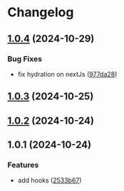 # Changelog

## [1.0.4](https://github.com/solehudin5699/useStateQueryParams/compare/v1.0.3...v1.0.4) (2024-10-29)


### Bug Fixes

* fix hydration on nextJs ([977da28](https://github.com/solehudin5699/useStateQueryParams/commit/977da28e75707aa92cafb44ef073a89926f337a6))

## [1.0.3](https://github.com/solehudin5699/useStateQueryParams/compare/v1.0.2...v1.0.3) (2024-10-25)

## [1.0.2](https://github.com/solehudin5699/useStateQueryParams/compare/v1.0.1...v1.0.2) (2024-10-24)

## 1.0.1 (2024-10-24)


### Features

* add hooks ([2533b67](https://github.com/solehudin5699/useStateQueryParams/commit/2533b67d350c35f3ca83b9bc374dd6e3239871c8))
